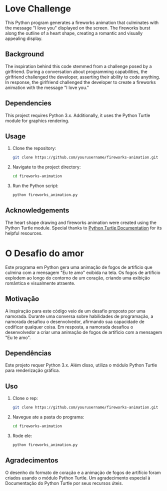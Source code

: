 # Love Challenge

This Python program generates a fireworks animation that culminates with the message "I love you" displayed on the screen. The fireworks burst along the outline of a heart shape, creating a romantic and visually appealing display.

## Background

The inspiration behind this code stemmed from a challenge posed by a girlfriend. During a conversation about programming capabilities, the girlfriend challenged the developer, asserting their ability to code anything. In response, the girlfriend challenged the developer to create a fireworks animation with the message "I love you."

## Dependencies

This project requires Python 3.x. Additionally, it uses the Python Turtle module for graphics rendering.

## Usage

1. Clone the repository:

   ```bash
   git clone https://github.com/yourusername/fireworks-animation.git
   ```

2. Navigate to the project directory:

   ```bash
   cd fireworks-animation
   ```

3. Run the Python script:

   ```bash
   python fireworks_animation.py
   ```

## Acknowledgements

The heart shape drawing and fireworks animation were created using the Python Turtle module. Special thanks to [Python Turtle Documentation](https://docs.python.org/3/library/turtle.html) for its helpful resources.


# O Desafio do amor

Este programa em Python gera uma animação de fogos de artifício que culmina com a mensagem "Eu te amo" exibida na tela. Os fogos de artifício explodem ao longo do contorno de um coração, criando uma exibição romântica e visualmente atraente.

## Motivação

A inspiração para este código veio de um desafio proposto por uma namorada. Durante uma conversa sobre habilidades de programação, a namorada desafiou o desenvolvedor, afirmando sua capacidade de codificar qualquer coisa. Em resposta, a namorada desafiou o desenvolvedor a criar uma animação de fogos de artifício com a mensagem "Eu te amo".

## Dependências

Este projeto requer Python 3.x. Além disso, utiliza o módulo Python Turtle para renderização gráfica.

## Uso

1. Clone o rep:

   ```bash
   git clone https://github.com/yourusername/fireworks-animation.git
   ```

2. Navegue ate a pasta do programa:

   ```bash
   cd fireworks-animation
   ```

3. Rode ele:

   ```bash
   python fireworks_animation.py
   ```

## Agradecimentos

O desenho do formato de coração e a animação de fogos de artifício foram criados usando o módulo Python Turtle. Um agradecimento especial à Documentação do Python Turtle por seus recursos úteis.


